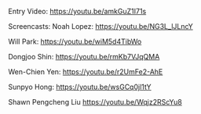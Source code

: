 Entry Video:
https://youtu.be/amkGuZ1I71s


Screencasts:
Noah Lopez:
https://youtu.be/NG3L_lJLncY
 
Will Park:
https://youtu.be/wiM5d4TibWo
 
Dongjoo Shin:
https://youtu.be/rmKb7VJqQMA
 
Wen-Chien Yen:
https://youtu.be/r2UmFe2-AhE 
 
Sunpyo Hong:
https://youtu.be/wsGCq0jl1tY
 
Shawn Pengcheng Liu
https://youtu.be/Wqjz2RScYu8
